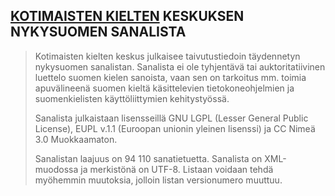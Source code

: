 ## [KOTIMAISTEN KIELTEN](http://kaino.kotus.fi/sanat/nykysuomi/) KESKUKSEN NYKYSUOMEN SANALISTA

> Kotimaisten kielten keskus julkaisee taivutustiedoin täydennetyn nykysuomen sanalistan.
> Sanalista ei ole tyhjentävä tai auktoritatiivinen luettelo suomen kielen sanoista,
> vaan sen on tarkoitus mm. toimia apuvälineenä suomen kieltä käsittelevien
> tietokoneohjelmien ja suomenkielisten käyttöliittymien kehitystyössä.
>
> Sanalista julkaistaan lisensseillä GNU LGPL (Lesser General Public License),
> EUPL v.1.1 (Euroopan unionin yleinen lisenssi) ja CC Nimeä 3.0 Muokkaamaton.
>
> Sanalistan laajuus on 94 110 sanatietuetta. Sanalista on XML-muodossa ja merkistönä
> on UTF-8. Listaan voidaan tehdä myöhemmin muutoksia, jolloin listan versionumero
> muuttuu. 
